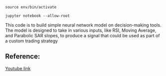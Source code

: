 

`source env/bin/activate`

`jupyter notebook --allow-root`

This code is to build simple neural network model on decision-making tools. The model is designed to take in various inputs, like RSI, Moving Average, and Parabolic SAR slopes, to produce a signal that could be used as part of a custom trading strategy

## Reference: 

[Youtube link](https://www.youtube.com/watch?v=m1rY2J8ZlsY&t=970s)